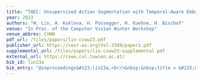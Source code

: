 ```yaml
---
title: "TAEC: Unsupervised Action Segmentation with Temporal-Aware Embedding and Clustering"
year: 2023
authors: "W. Lin, A. Kukleva, H. Possegger, H. Kuehne, H. Bischof"
venue: "In Proc. of the Computer Vision Winter Workshop"
venue_abbrev: CVWW
pdf_url: /files/papers/lin-cvww23.pdf
publisher_url: https://ceur-ws.org/Vol-3349/paper1.pdf
supplemental_url: /files/papers/lin-cvww23-supplemental.pdf
external_url: https://cvww.cvl.tuwien.ac.at/
bib_id: lin23a
bib_entry: "@inproceedings&#123;lin23a,<br/>&nbsp;&nbsp;title = &#123;&#123;TAEC: Unsupervised Action Segmentation with Temporal-Aware Embedding and Clustering&#125;&#125;,<br/>&nbsp;&nbsp;author = &#123;Lin, Wei and Kukleva, Anna and Possegger, Horst and Kuehne, Hilde and Bischof, Horst&#125;,<br/>&nbsp;&nbsp;booktitle = &#123;Proc. of the Computer Vision Winter Workshop (CVWW)&#125;,<br/>&nbsp;&nbsp;year = &#123;2023&#125;<br/>&#125;"
---
```

